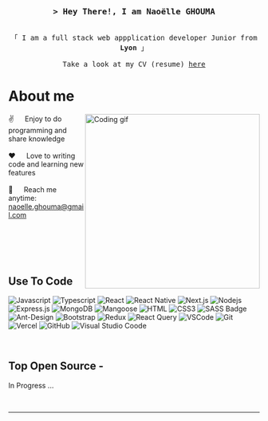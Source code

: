 
<!-- Intro  -->
<h3 align="center">
        <samp>&gt; Hey There!, I am
                <b>Naoëlle GHOUMA</b>
        </samp>
</h3>


<p align="center"> 
  <samp>
    <br>
    「 I am a full stack web appplication developer Junior from <b>Lyon</b> 」
    <br>
    <br>
    Take a look at my CV (resume) <a href="https://drive.google.com/file/d/1B0lftrRJSQbuGPFvNB9uB98vDUPO8hMV/view?usp=drive_link" target="_blank">here</a>
    
  </samp>
</p>


<!-- About Section -->
 # About me
 
<p>
 <img align="right" width="350" src="/assets/programmer.gif" alt="Coding gif" />
  
 ✌️ &emsp; Enjoy to do programming and share knowledge <br/><br/>
 ❤️ &emsp; Love to writing code and learning new features<br/><br/>
 📧 &emsp; Reach me anytime: naoelle.ghouma@gmail.com<br/><br/>
 

</p>

<br/>
<br/>
<br/>

## Use To Code

![Javascript](https://img.shields.io/badge/Javascript-F0DB4F?style=for-the-badge&labelColor=black&logo=javascript&logoColor=F0DB4F)
![Typescript](https://img.shields.io/badge/Typescript-007acc?style=for-the-badge&labelColor=black&logo=typescript&logoColor=007acc)
![React](https://img.shields.io/badge/-React-61DBFB?style=for-the-badge&labelColor=black&logo=react&logoColor=61DBFB)
![React Native](https://img.shields.io/badge/React_Native-20232A?style=for-the-badge&logo=react&logoColor=61DAFB)
![Next.js](https://img.shields.io/badge/next.js-000000?style=for-the-badge&logo=nextdotjs&logoColor=white)
![Nodejs](https://img.shields.io/badge/Nodejs-3C873A?style=for-the-badge&labelColor=black&logo=node.js&logoColor=3C873A)
![Express.js](https://img.shields.io/badge/Express.js-000000?style=for-the-badge&logo=express&logoColor=white)
![MongoDB](https://img.shields.io/badge/MongoDB-4EA94B?style=for-the-badge&logo=mongodb&logoColor=white)
![Mangoose](https://camo.githubusercontent.com/010d3ce6d1e778b1489dabaa960d0627b46bea4f6b8103a10d2d05438d6926c1/68747470733a2f2f696d672e736869656c64732e696f2f62616467652f6d6f6e676f6f73652d3831303030303f7374796c653d666f722d7468652d6261646765266c6f676f3d6d6f6e676f6f7365266c6f676f436f6c6f723d626c7565)
![HTML](https://img.shields.io/badge/HTML5-E34F26?style=for-the-badge&logo=html5&logoColor=white)
![CSS3](https://img.shields.io/badge/CSS3-1572B6?style=for-the-badge&logo=css3&logoColor=white)
![SASS Badge](https://img.shields.io/badge/Sass-CC6699?style=for-the-badge&logo=sass&logoColor=white)
![Ant-Design](https://img.shields.io/badge/AntDesign-0170FE?style=for-the-badge&logo=antdesign&logoColor=white)
![Bootstrap](https://img.shields.io/badge/Bootstrap-563D7C?style=for-the-badge&logo=bootstrap&logoColor=white)
![Redux](https://img.shields.io/badge/Redux-593D88?style=for-the-badge&logo=redux&logoColor=white)
![React Query](https://img.shields.io/badge/-React_Query-FF4154?style=for-the-badge&logo=react%20query&logoColor=white)
![VSCode](https://img.shields.io/badge/Visual_Studio-0078d7?style=for-the-badge&logo=visual%20studio&logoColor=white)
![Git](https://img.shields.io/badge/Git-F05032?style=for-the-badge&logo=git&logoColor=white)
![Vercel](https://camo.githubusercontent.com/2fae549118710fd8284be62292b9e9a6cdd561cb50d46f35938b08dc3fc2c4e7/68747470733a2f2f696d672e736869656c64732e696f2f62616467652f56657263656c2d3030303030303f7374796c653d666f722d7468652d6261646765266c6f676f3d76657263656c266c6f676f436f6c6f723d7768697465)
![GitHub](https://camo.githubusercontent.com/87c0e4e15b6d8c81a7af5eebd2444f5d884e26c3011fc130d48fe0a4b5a9e7c9/68747470733a2f2f696d672e736869656c64732e696f2f62616467652f4769744875622d3044323533343f7374796c653d666f722d7468652d6261646765266c6f676f3d676974687562266c6f676f436f6c6f723d7768697465)
![Visual Studio Coode](https://camo.githubusercontent.com/7a844a20c9d48313f688d71befdba9982dc05b3c6059a8c4d62a82e8e9a05b46/68747470733a2f2f696d672e736869656c64732e696f2f62616467652f76697375616c5f73747564696f5f636f64652d2532333030374143432e7376673f7374796c653d666f722d7468652d6261646765266c6f676f3d76697375616c2d73747564696f2d636f6465266c6f676f436f6c6f723d7768697465)

<br/>

## Top Open Source -
In Progress ...

<br/>
<hr/>
<br/>
